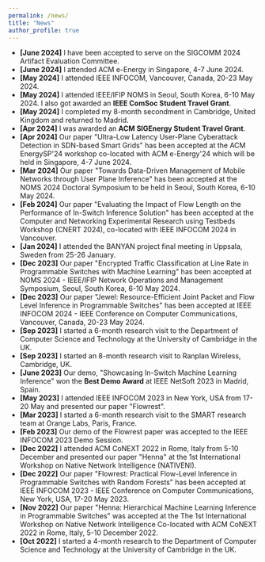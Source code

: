 ```yaml
---
permalink: /news/
title: "News"
author_profile: true
---
```

- <b>[June 2024]</b> I have been accepted to serve on the SIGCOMM 2024 Artifact Evaluation Committee.
- <b>[June 2024]</b> I attended ACM e-Energy in Singapore, 4-7 June 2024.
- <b>[May 2024]</b> I attended IEEE INFOCOM, Vancouver, Canada, 20-23 May 2024.
- <b>[May 2024]</b> I attended IEEE/IFIP NOMS in Seoul, South Korea, 6-10 May 2024. I also got awarded an <strong>IEEE ComSoc Student Travel Grant</strong>.
- <b>[May 2024]</b> I completed my 8-month secondment in Cambridge, United Kingdom and returned to Madrid.
- <b>[Apr 2024]</b> I was awarded an <strong>ACM SIGEnergy Student Travel Grant</strong>.
- <b>[Apr 2024]</b> Our paper "Ultra-Low Latency User-Plane Cyberattack Detection in SDN-based Smart Grids" has been accepted at the ACM EnergySP'24 workshop co-located with ACM e-Energy'24 which will be held in Singapore, 4-7 June 2024.
- <b>[Mar 2024]</b> Our paper "Towards Data-Driven Management of Mobile Networks through User Plane Inference" has been accepted at the NOMS 2024 Doctoral Symposium to be held in Seoul, South Korea, 6-10 May 2024.
- <b>[Feb 2024]</b> Our paper "Evaluating the Impact of Flow Length on the Performance of In-Switch Inference Solution" has been accepted at the Computer and Networking Experimental Research using Testbeds Workshop (CNERT 2024), co-located with IEEE INFOCOM 2024 in Vancouver.
- <b>[Jan 2024]</b> I attended the BANYAN project final meeting in Uppsala, Sweden from 25-26 January.
- <b>[Dec 2023]</b> Our paper "Encrypted Traffic Classification at Line Rate in Programmable Switches with Machine Learning" has been accepted at NOMS 2024 - IEEE/IFIP Network Operations and Management Symposium, Seoul, South Korea, 6-10 May 2024.
- <b>[Dec 2023]</b> Our paper "Jewel: Resource-Efficient Joint Packet and Flow Level Inference in Programmable Switches" has been accepted at IEEE INFOCOM 2024 - IEEE Conference on Computer Communications, Vancouver, Canada, 20-23 May 2024.
- <b>[Sep 2023]</b> I started a 6-month research visit to the Department of Computer Science and Technology at the University of Cambridge in the UK.
- <b>[Sep 2023]</b> I started an 8-month research visit to Ranplan Wireless, Cambridge, UK.
- <b>[June 2023]</b> Our demo, "Showcasing In-Switch Machine Learning Inference" won the <strong>Best Demo Award</strong> at IEEE NetSoft 2023 in Madrid, Spain.
- <b>[May 2023]</b> I attended IEEE INFOCOM 2023 in New York, USA from 17-20 May and presented our paper "Flowrest".
- <b>[Mar 2023]</b> I started a 6-month research visit to the SMART research team at Orange Labs, Paris, France.
- <b>[Feb 2023]</b> Our demo of the Flowrest paper was accepted to the IEEE INFOCOM 2023 Demo Session.
- <b>[Dec 2022]</b> I attended ACM CoNEXT 2022 in Rome, Italy from 5-10 December and presented our paper "Henna" at the 1st International Workshop on Native Network Intelligence (NATIVENI).
- <b>[Dec 2022]</b> Our paper "Flowrest: Practical Flow-Level Inference in Programmable Switches with Random Forests" has been accepted at IEEE INFOCOM 2023 - IEEE Conference on Computer Communications, New York, USA, 17-20 May 2023. 
- <b>[Nov 2022]</b> Our paper "Henna: Hierarchical Machine Learning Inference in Programmable Switches" was accepted at the The 1st International Workshop on Native Network Intelligence Co-located with ACM CoNEXT 2022 in Rome, Italy, 5-10 December 2022. 
- <b>[Oct 2022]</b> I started a 4-month research to the Department of Computer Science and Technology at the University of Cambridge in the UK.
